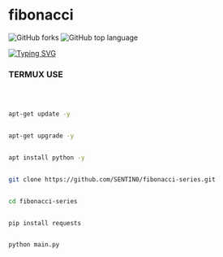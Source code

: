 # fibonacci
<img alt="GitHub forks" src="https://img.shields.io/github/forks/SENTIN0/fibonacci-serios?style=social">
<img alt="GitHub top language" src="https://img.shields.io/github/languages/top/SENTIN0/fibonacci-serios">


[![Typing SVG](https://readme-typing-svg.demolab.com?font=Fira+Code&pause=1000&color=F72D2D&width=435&lines=TOOL+BY+SENTINO;JF+TEAM)](https://git.io/typing-svg)
<br>

### TERMUX USE

<br>

```bash

apt-get update -y

```

```bash

apt-get upgrade -y

```

```bash

apt install python -y

```

```bash

git clone https://github.com/SENTIN0/fibonacci-series.git

```

```bash

cd fibonacci-series

```

```bash

pip install requests

```

```bash

python main.py

```

